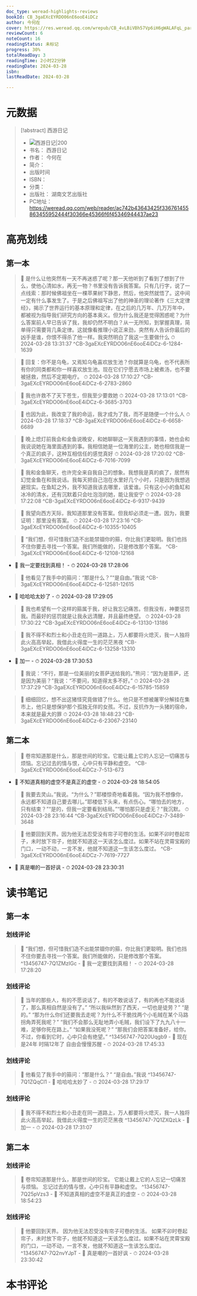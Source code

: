 ```yaml
---
doc_type: weread-highlights-reviews
bookId: CB_3gaEXcEYRDO06nE6ooE4iDCz
author: 今何在
cover: https://res.weread.qq.com/wrepub/CB_4vLBiVBh57Vp6iH6gWALAFqL_parsecover
reviewCount: 6
noteCount: 16
readingStatus: 未标记
progress: 30%
totalReadDay: 3
readingTime: 2小时22分钟
readingDate: 2024-03-28
isbn: 
lastReadDate: 2024-03-28

---
```

# 元数据
> [!abstract] 西游日记
> - ![ 西游日记|200](https://res.weread.qq.com/wrepub/CB_4vLBiVBh57Vp6iH6gWALAFqL_parsecover)
> - 书名： 西游日记
> - 作者： 今何在
> - 简介： 
> - 出版时间 
> - ISBN： 
> - 分类： 
> - 出版社： 湖南文艺出版社
> - PC地址：https://weread.qq.com/web/reader/ac742b43643425f336761455863455952444f30366e45366f6f45346944437ae23

# 高亮划线

## 第一本

> 📌 是什么让他突然有一天不再迷惑了呢？那一天他听到了看到了想到了什么，使他心清如水，再无一物？书里没有告诉我答案。只有几行字，说了一点线索：那时候佛祖坐在一棵苹果树下静思，然后，他突然就悟了。这中间一定有什么事发生了。于是之后佛祖写出了他的神圣的理论著作《三大定律经》，揭示了世界运行的基本原理和定律，在之后的几万年、几万万年中，都被视为指导我们研究方向的基本奥义。但为什么我还是觉得困惑呢？为什么答案前人早已告诉了我，我却仍然不明白？从一无所知，到掌握真理，简单得只需要背几条定律。这就像看推理小说正来劲，突然有人告诉你最后的凶手是谁，你恨不得杀了他一样。我突然明白了我这一生要做什么 
> ⏱ 2024-03-28 13:31:37 ^CB-3gaEXcEYRDO06nE6ooE4iDCz-6-1284-1639

> 📌 回复：你不是乌龟，又焉知乌龟喜欢放生池？你就算是乌龟，也不代表所有你的同类都和你一样喜欢放生池。现在它们宁愿去市场上被煮汤，也不要被拯救，然后不定期电疗。 
> ⏱ 2024-03-28 17:10:27 ^CB-3gaEXcEYRDO06nE6ooE4iDCz-6-2783-2860

> 📌 我也许救不了天下苍生，但我至少要救她 
> ⏱ 2024-03-28 17:13:01 ^CB-3gaEXcEYRDO06nE6ooE4iDCz-6-3685-3703

> 📌 也因为此，我改变了我的命运，我才成为了我，而不是随便一个什么人 
> ⏱ 2024-03-28 17:18:37 ^CB-3gaEXcEYRDO06nE6ooE4iDCz-6-6658-6689

> 📌 晚上熄灯前我会和金鱼说晚安，和她聊聊这一天我遇到的事情，她也会和我说说她在海里面遇到的事。我相信她是一位海里的公主，她也相信我是一个真正的疯子，这种互相信任的感觉真好 
> ⏱ 2024-03-28 17:20:02 ^CB-3gaEXcEYRDO06nE6ooE4iDCz-6-7016-7099

> 📌 我和金鱼聊天，也许完全来自我自己的想象。我想我是真的疯了，居然有幻觉金鱼在和我说话。我每天把自己泡在水里好几个小时，只是因为我想逃避现实。在鱼缸之外，我不知道我该去哪里，该爱谁。只有这小小的鱼缸和冰冷的清水，还有沉默着只会吐泡泡的她，能让我安宁 
> ⏱ 2024-03-28 17:22:08 ^CB-3gaEXcEYRDO06nE6ooE4iDCz-6-9317-9439

> 📌 我望向西方天际，我知道那里没有答案。但我却必须走一遭。因为，我要证明：那里没有答案。 
> ⏱ 2024-03-28 17:23:16 ^CB-3gaEXcEYRDO06nE6ooE4iDCz-6-10355-10405

> 📌  “我们想，但可惜我们造不出能禁锢你的箍，你比我们更聪明。我们也挡不住你要去寻找一个答案。我们所能做的，只是修改那个答案。 ^CB-3gaEXcEYRDO06nE6ooE4iDCz-6-12108-12168
- 💭 我一定要找到真相！ - ⏱ 2024-03-28 17:28:06 

> 📌  他看见了我手中的箍问：“那是什么？”“是自由。”我说 ^CB-3gaEXcEYRDO06nE6ooE4iDCz-6-12581-12615
- 💭 哈哈哈太妙了 - ⏱ 2024-03-28 17:29:05 

> 📌 我也希望有一个这样的箍属于我，好让我忘记痛苦。但我没有，神要惩罚我。而最好的惩罚就是让我永远清醒，并且最终绝望。 
> ⏱ 2024-03-28 17:30:22 ^CB-3gaEXcEYRDO06nE6ooE4iDCz-6-13130-13186

> 📌  我不得不和烈士和小丑走在同一道路上，万人都要将火熄灭，我一人独将此火高高举起，我借此火得度一生的茫茫黑夜 ^CB-3gaEXcEYRDO06nE6ooE4iDCz-6-13258-13310
- 💭 加一 - ⏱ 2024-03-28 17:30:53 

> 📌 我说：“不行，那是一位美丽的女菩萨送给我的。”熊问：“因为是菩萨，还是因为美丽？”我说：“不要问，知道得太多不好。” 
> ⏱ 2024-03-28 17:37:29 ^CB-3gaEXcEYRDO06nE6ooE4iDCz-6-15785-15859

> 📌 细细回忆，想不出这猪怪究竟做错了什么。他只是不想被屠宰分解挂在集市上，他只是想保护那个孤独无伴的女孩。不过，反抗作为一头猪的宿命，本来就是最大的罪 
> ⏱ 2024-03-28 18:48:23 ^CB-3gaEXcEYRDO06nE6ooE4iDCz-6-23067-23140

## 第二本

> 📌  卷帘知道那是什么，那是世间的珍宝。它能让戴上它的人忘记一切痛苦与烦恼。忘记过去的情与恨，心中只有平静和虚空。 ^CB-3gaEXcEYRDO06nE6ooE4iDCz-7-513-673
- 💭 不知道真相的虚空不是真正的虚空 - ⏱ 2024-03-28 18:54:05 

> 📌 我要去灵山。”我说。“为什么？”耶楼惊奇地看着我。“因为我不想像你，永远都不知道自己要去哪儿。”耶楼低下头来，有点伤心。“哪怕去的地方，只有结束？”“是的，但我一定要看到结局。”“哪怕那只是虚无？”我沉默。 
> ⏱ 2024-03-28 23:16:44 ^CB-3gaEXcEYRDO06nE6ooE4iDCz-7-3489-3648

> 📌  他要回到天界。因为他无法忍受没有帘子可卷的生活。如果不卯时卷起帘子，未时放下帘子，他就不知道这一天该怎么度过。如果不站在灵霄宝殿的门口，一动不动，一言不发，他就不知道这一生该怎么度过。 ^CB-3gaEXcEYRDO06nE6ooE4iDCz-7-7619-7727
- 💭 真是嘲的一首好讽 - ⏱ 2024-03-28 23:30:31 

# 读书笔记

## 第一本

### 划线评论
> 📌 “我们想，但可惜我们造不出能禁锢你的箍，你比我们更聪明。我们也挡不住你要去寻找一个答案。我们所能做的，只是修改那个答案。  ^13456747-7Q1ZMzIGc
    - 💭 我一定要找到真相！
    - ⏱ 2024-03-28 17:28:20

### 划线评论
> 📌 当年的那些人，有的不愿说话了，有的不敢说话了，有的再也不能说话了，那么真相自然是没有了。”
“所以我纵然到了西天，一切也是徒劳？”
“是的。”
“那为什么你们还要我去走呢？为什么不干脆找两个小毛贼在某个马路拐角弄死我呢？”
“我们不会那么无耻地弄小毛贼，我们设下了九九八十一难，足够你死在路上。”
“如果我没死呢？”
“那我们会把答案准备好，给你。不过，你看到它时，心中只会有绝望。”  ^13456747-7Q20Uqgb9
    - 💭 现在是24年 时隔12年了  自由会慢慢苏醒
    - ⏱ 2024-03-28 17:45:33

### 划线评论
> 📌 他看见了我手中的箍问：“那是什么？”
“是自由。”我说  ^13456747-7Q1ZQqCl1
    - 💭 哈哈哈太妙了
    - ⏱ 2024-03-28 17:29:17

### 划线评论
> 📌 我不得不和烈士和小丑走在同一道路上，万人都要将火熄灭，我一人独将此火高高举起，我借此火得度一生的茫茫黑夜  ^13456747-7Q1ZXQzLk
    - 💭 加一
    - ⏱ 2024-03-28 17:31:07
   
## 第二本

### 划线评论
> 📌 卷帘知道那是什么，那是世间的珍宝。
它能让戴上它的人忘记一切痛苦与烦恼。
忘记过去的情与恨，心中只有平静和虚空。  ^13456747-7Q25pVzs3
    - 💭 不知道真相的虚空不是真正的虚空
    - ⏱ 2024-03-28 18:54:23

### 划线评论
> 📌 他要回到天界。
因为他无法忍受没有帘子可卷的生活。
如果不卯时卷起帘子，未时放下帘子，他就不知道这一天该怎么度过。如果不站在灵霄宝殿的门口，一动不动，一言不发，他就不知道这一生该怎么度过。  ^13456747-7Q2nvYJpT
    - 💭 真是嘲的一首好讽
    - ⏱ 2024-03-28 23:30:42
   
# 本书评论
